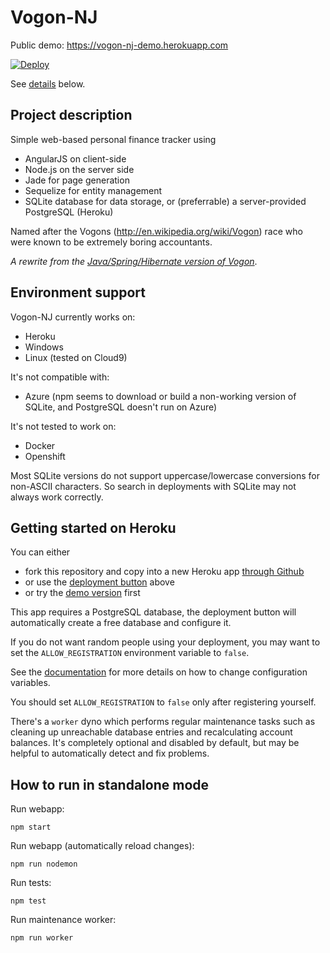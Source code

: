 # Vogon-NJ

Public demo: https://vogon-nj-demo.herokuapp.com

[![Deploy](https://www.herokucdn.com/deploy/button.svg)](https://heroku.com/deploy)

See [details](#getting-started-on-heroku) below.

## Project description

Simple web-based personal finance tracker using

* AngularJS on client-side
* Node.js on the server side
* Jade for page generation
* Sequelize for entity management
* SQLite database for data storage, or (preferrable) a server-provided PostgreSQL (Heroku)

Named after the Vogons (http://en.wikipedia.org/wiki/Vogon) race who were known to be extremely boring accountants.

_A rewrite from the [Java/Spring/Hibernate version of Vogon](https://github.com/zlogic/vogon)_.

## Environment support

Vogon-NJ currently works on:
- Heroku
- Windows
- Linux (tested on Cloud9)

It's not compatible with:
- Azure (npm seems to download or build a non-working version of SQLite, and PostgreSQL doesn't run on Azure)

It's not tested to work on:
- Docker
- Openshift

Most SQLite versions do not support uppercase/lowercase conversions for non-ASCII characters.
So search in deployments with SQLite may not always work correctly.

## Getting started on Heroku

You can either
- fork this repository and copy into a new Heroku app [through Github](http://devcenter.heroku.com/articles/github-integration)
- or use the [deployment button](#vogon-nj) above
- or try the [demo version](https://vogon-nj-demo.herokuapp.com) first

This app requires a PostgreSQL database, the deployment button will automatically create a free database and configure it.

If you do not want random people using your deployment, you may want to set the `ALLOW_REGISTRATION` environment variable to `false`.

See the [documentation](https://devcenter.heroku.com/articles/config-vars) for more details on how to change configuration variables.

You should set `ALLOW_REGISTRATION` to `false` only after registering yourself.

There's a `worker` dyno which performs regular maintenance tasks such as cleaning up unreachable database entries and recalculating account balances.
It's completely optional and disabled by default, but may be helpful to automatically detect and fix problems.

## How to run in standalone mode

Run webapp:

`npm start`

Run webapp (automatically reload changes):

`npm run nodemon`

Run tests:

`npm test`

Run maintenance worker:

`npm run worker`

